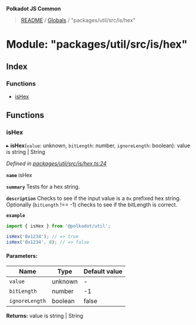 **Polkadot JS Common**

> [README](../README.md) / [Globals](../globals.md) / "packages/util/src/is/hex"

# Module: "packages/util/src/is/hex"

## Index

### Functions

* [isHex](_packages_util_src_is_hex_.md#ishex)

## Functions

### isHex

▸ **isHex**(`value`: unknown, `bitLength`: number, `ignoreLength`: boolean): value is string \| String

*Defined in [packages/util/src/is/hex.ts:24](https://github.com/polkadot-js/common/blob/bd1735ca/packages/util/src/is/hex.ts#L24)*

**`name`** isHex

**`summary`** Tests for a hex string.

**`description`** 
Checks to see if the input value is a `0x` prefixed hex string. Optionally (`bitLength` !== -1) checks to see if the bitLength is correct.

**`example`** 
<BR>

```javascript
import { isHex } from '@polkadot/util';

isHex('0x1234'); // => true
isHex('0x1234', 8); // => false
```

#### Parameters:

Name | Type | Default value |
------ | ------ | ------ |
`value` | unknown | - |
`bitLength` | number | -1 |
`ignoreLength` | boolean | false |

**Returns:** value is string \| String
